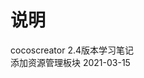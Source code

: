 <!--
 * @Author: guofeng
 * @Date: 2020-10-12 16:15:40
 * @LastEditTime: 2020-11-17 11:19:58
 * @LastEditors: guofeng
 * @Description
 * @FilePath: /cocos-mvcframe/doc/gitbook/CocosCreator学习/README.md
 * @
-->
# 说明
cocoscreator 2.4版本学习笔记  
添加资源管理板块 2021-03-15